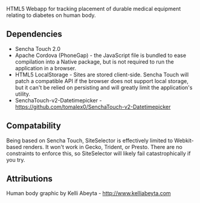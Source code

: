 HTML5 Webapp for tracking placement of durable medical equipment relating to diabetes on human body.

Dependencies
------------
* Sencha Touch 2.0
* Apache Cordova (PhoneGap) - the JavaScript file is bundled to ease compilation into a Native package, but is not required to run the application in a browser.
* HTML5 LocalStorage - Sites are stored client-side. Sencha Touch will patch a compatible API if the browser does not support local storage, but it can't be relied on persisting and will greatly limit the application's utility. 
* SenchaTouch-v2-Datetimepicker - https://github.com/tomalex0/SenchaTouch-v2-Datetimepicker

Compatability
-------------
Being based on Sencha Touch, SiteSelector is effectively limited to Webkit-based renders. It won't work in Gecko, Trident, or Presto. There are no constraints to enforce this, so SiteSelector will likely fail catastrophically if you try.

Attributions
------------
Human body graphic by Kelli Abeyta - http://www.kelliabeyta.com